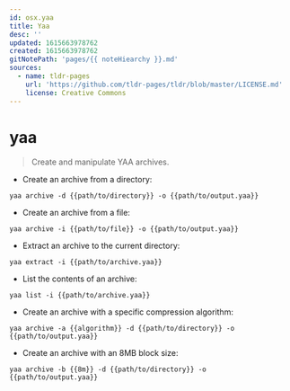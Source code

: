 ```yaml
---
id: osx.yaa
title: Yaa
desc: ''
updated: 1615663978762
created: 1615663978762
gitNotePath: 'pages/{{ noteHiearchy }}.md'
sources:
  - name: tldr-pages
    url: 'https://github.com/tldr-pages/tldr/blob/master/LICENSE.md'
    license: Creative Commons
---
```

# yaa

> Create and manipulate YAA archives.

- Create an archive from a directory:

`yaa archive -d {{path/to/directory}} -o {{path/to/output.yaa}}`

- Create an archive from a file:

`yaa archive -i {{path/to/file}} -o {{path/to/output.yaa}}`

- Extract an archive to the current directory:

`yaa extract -i {{path/to/archive.yaa}}`

- List the contents of an archive:

`yaa list -i {{path/to/archive.yaa}}`

- Create an archive with a specific compression algorithm:

`yaa archive -a {{algorithm}} -d {{path/to/directory}} -o {{path/to/output.yaa}}`

- Create an archive with an 8MB block size:

`yaa archive -b {{8m}} -d {{path/to/directory}} -o {{path/to/output.yaa}}`


